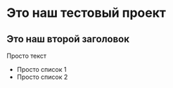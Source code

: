 # Это наш тестовый проект

## Это наш второй заголовок
Просто текст

- Просто список 1
- Просто список 2
